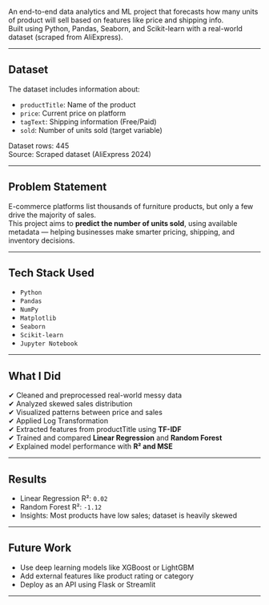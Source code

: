An end-to-end data analytics and ML project that forecasts how many units of product will sell based on features like price and shipping info.  
Built using Python, Pandas, Seaborn, and Scikit-learn with a real-world dataset (scraped from AliExpress).

---

##  Dataset

The dataset includes information about:
- `productTitle`: Name of the product
- `price`: Current price on platform
- `tagText`: Shipping information (Free/Paid)
- `sold`: Number of units sold (target variable)

Dataset rows: 445  
Source: Scraped dataset (AliExpress 2024)

---

## Problem Statement

E-commerce platforms list thousands of furniture products, but only a few drive the majority of sales.  
This project aims to **predict the number of units sold**, using available metadata — helping businesses make smarter pricing, shipping, and inventory decisions.

---

##  Tech Stack Used

- `Python`
- `Pandas`
- `NumPy`
- `Matplotlib`
- `Seaborn`
- `Scikit-learn`
- `Jupyter Notebook`

---

##  What I Did

✔ Cleaned and preprocessed real-world messy data  
✔ Analyzed skewed sales distribution  
✔ Visualized patterns between price and sales  
✔ Applied Log Transformation  
✔ Extracted features from productTitle using **TF-IDF**  
✔ Trained and compared **Linear Regression** and **Random Forest**  
✔ Explained model performance with **R² and MSE**

---

##  Results

- Linear Regression R²: `0.02`
- Random Forest R²: `-1.12`
- Insights: Most products have low sales; dataset is heavily skewed

---

##  Future Work

- Use deep learning models like XGBoost or LightGBM  
- Add external features like product rating or category  
- Deploy as an API using Flask or Streamlit

---


